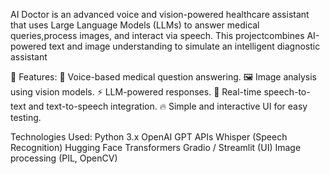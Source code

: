 AI Doctor  is an advanced voice and vision-powered healthcare assistant that uses Large Language Models (LLMs) to answer medical queries,process images, and interact via speech. This projectcombines AI-powered text and image understanding to simulate an intelligent diagnostic assistant


🚀 Features:
💬 Voice-based medical question answering.
🖼️ Image analysis using vision models.
⚡ LLM-powered responses.
🎤 Real-time speech-to-text and text-to-speech integration.
🔥 Simple and interactive UI for easy testing.

Technologies Used:
Python 3.x
OpenAI GPT APIs
Whisper (Speech Recognition)
Hugging Face Transformers
Gradio / Streamlit (UI)
Image processing (PIL, OpenCV)



